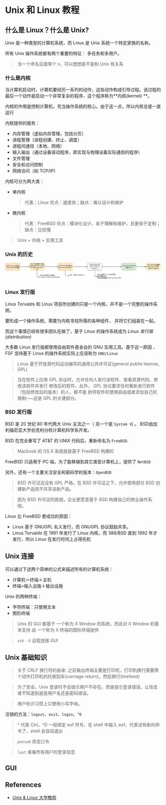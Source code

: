 # Unix 和 Linux 教程

## 什么是 Linux？什么是 Unix?

Unix 是一种类型的计算机系统，而 Linux 是 Unix 系统一个特定家族的名称。

所有 Unix 操作系统都有两个重要的特征： 多任务和多用户。

> 当一个命名后面带个 `X`，可以想想是不是和 Unix 有关系

### 什么是内核

当计算机启动时，计算机要经历一系列的动作，这些动作构成引导过程。该过程的最后一个动作是启动一个非常复杂的程序，这个程序称为**内核(kernel) **。

内核的作用是控制计算机，充当操作系统的核心。由于这一点，所以内核总是一直运行

内核提供的服务：

- 内存管理（虚拟内存管理，包括分页）
- 进程管理（进程创建、终止、调度）
- 进程间通信（本地、网络）
- 输入输出（通过设备驱动程序，即实现与物理设备实际通信的程序）
- 文件管理
- 安全和访问控制
- 网络访问（如 TCP/IP)

内核可分为两大类：

- 单内核
    > 代表：Linux
    > 优点：速度快；缺点：难以设计和维护
- 微内核
    > 代表：FreeBSD
    > 优点：模块化设计，易于理解和维护，且更易于定制；缺点：比较慢

> Unix = 内核 + 实用工具

### Unix 的历史

![](../images/unix-history.png)

### Linux 发行版

Linus Torvalds 和 Linux 项目所创建的只是一个内核，并不是一个完整的操作系统。

要形成一个操作系统，需要为内核寻找所需的各种组件， 并将它们组装在一起。

而这个事情已经有很多团队在做了，基于 Linux 的操作系统成为 *Linux 发行版(distribution)*

大多数 Linux 发行版都使用自由软件基金会的 GNU 实用工具。基于这一原因 ， FSF 坚持基于 Linux 的操作系统实际上应该称为 `GNU/Linux`

> Linux 基于开放源代码运动编写的通用公共许可证(general publie lieense, GPL)

> 当在软件上应用 GPL 协议时，允许任何人发行该软件、查看其源代码、修改该软件并发行
修改后的软件。此外， GPL 协议要求任何重新发行软件（包括修改后的版本）的人，都不能
剥夺软件的使用自由或者添加自己的限制—~这是 GPL 的关键部分。

### BSD 发行版

BSD 是 20 世纪 80 年代两大 Unix 主流之一（ 另一个是 `System V`) 。 BSD由加利福尼亚大学伯克利分校计算机科学系开发。

BSD 在完全重写了 AT&T 的 UNIX 代码后，重新命名为 `FreeBSD`.

> Macbook 的 OS X 系统就是基于 FreeBSD 构建的

FreeBSD 只适用于 PC 端，为了能移植到其它类型计算机上，提供了 `NetBSD`

另外，还有一个主要关注安全和密码学的版本：`OpenBSD`

> BSD 许可证远没有 GPL 严格。在 BSD 许可证之下，允许使用部分 BSD 创建新产品而不共享该新产品。

> 因为 BSD 许可证的原因，企业更愿意基于 BSD 构建自己的商业操作系统。

Linux 比 FreeBSD 更成功的原因：

- Linux 基于 GNUGPL 名义发行，而 GNUGPL 协议鼓励共享。
- Linus Torvalds 在 1991 年发行了 Linux 内核，而 386/BSD 直到 1992 年才发行，所以 Linux 在发行时间上占得先机

## Unix 连接

可以通过下述两个简单的公式来描述所有的计算机系统：

- 计算机＝终端＋主机
- 终端=输入设施＋输出设施

Unix 的两种终端：

- 字符终端：只使用文本
- 图形终端

> Unix 的 GUI 都基于 一个称为 X Window 的系统，而且对 X Window 的基本支持 由 一个称为 X 终端的图形终端提供

> `ssh -X` 远程连接 GUI

## Unix 基础知识

> 关于 CRLF 换行符的由来: 之前输出终端主要是打印机，打印机换行需要两个动作打印机的托架回车(carriage return)，然后换行(linefeed)

> 为了安全，Unix 登录时不会提示用户不存在，而是提示登录错误，让攻击者不知道到底是用户名还是密码错误。

> 用户标识习惯上只使用小写字母。

注销的方法：`logout`、`exit`、`login`、`^D`

> ^ 代表 Ctrl。^D 一般绑定 eof 符号，在 shell 中输入 eof，代表没有新的命令了，shell 会自动退出

> `passwd` 改变口令

> `last` 查看所有用户的登录信息

## GUI








## References

- [Unix & Linux 大学教程]()
